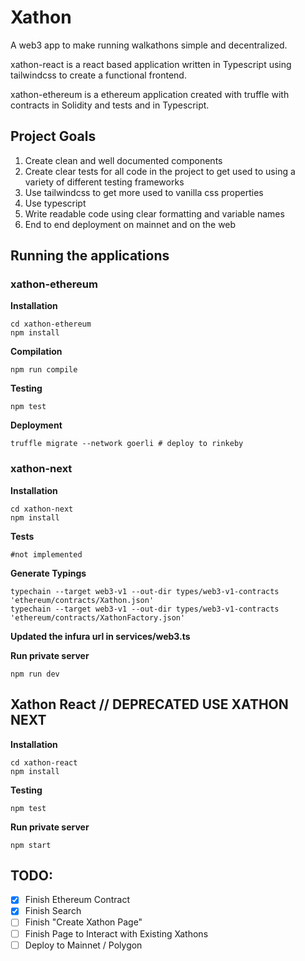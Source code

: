 # Xathon

A web3 app to make running walkathons simple and decentralized.

xathon-react is a react based application written in Typescript using tailwindcss to create a functional frontend.

xathon-ethereum is a ethereum application created with truffle with contracts in Solidity and tests and in Typescript.

## Project Goals

1. Create clean and well documented components
2. Create clear tests for all code in the project to get used to using a variety of different testing frameworks
3. Use tailwindcss to get more used to vanilla css properties
4. Use typescript
5. Write readable code using clear formatting and variable names
6. End to end deployment on mainnet and on the web

## Running the applications

### xathon-ethereum

**Installation**

```
cd xathon-ethereum
npm install
```

**Compilation**

```
npm run compile
```

**Testing**

```
npm test
```

**Deployment**

```
truffle migrate --network goerli # deploy to rinkeby
```

### xathon-next

**Installation**

```
cd xathon-next
npm install
```

**Tests**

```
#not implemented
```

**Generate Typings**

```
typechain --target web3-v1 --out-dir types/web3-v1-contracts 'ethereum/contracts/Xathon.json'
typechain --target web3-v1 --out-dir types/web3-v1-contracts 'ethereum/contracts/XathonFactory.json'
```

**Updated the infura url in services/web3.ts**

**Run private server**

```
npm run dev
```

## Xathon React // DEPRECATED USE XATHON NEXT

**Installation**

```
cd xathon-react
npm install
```

**Testing**

```
npm test
```

**Run private server**

```
npm start
```

## TODO:

- [x] Finish Ethereum Contract
- [x] Finish Search
- [ ] Finish "Create Xathon Page"
- [ ] Finish Page to Interact with Existing Xathons
- [ ] Deploy to Mainnet / Polygon
